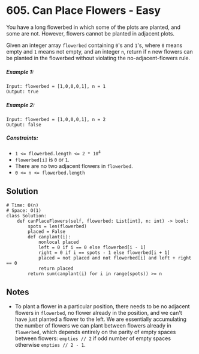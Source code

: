 # 605. Can Place Flowers - Easy

You have a long flowerbed in which some of the plots are planted, and some are not. However, flowers cannot be planted in adjacent plots.

Given an integer array `flowerbed` containing `0`'s and `1`'s, where `0` means empty and `1` means not empty, and an integer `n`, return if `n` new flowers can be planted in the flowerbed without violating the no-adjacent-flowers rule.

##### Example 1:

```
Input: flowerbed = [1,0,0,0,1], n = 1
Output: true
```

##### Example 2:

```
Input: flowerbed = [1,0,0,0,1], n = 2
Output: false
```

##### Constraints:

- <code>1 <= flowerbed.length <= 2 * 10<sup>4</sup></code>
- `flowerbed[i]` is `0` or `1`.
- There are no two adjacent flowers in `flowerbed`.
- `0 <= n <= flowerbed.length`

## Solution

```
# Time: O(n)
# Space: O(1)
class Solution:
    def canPlaceFlowers(self, flowerbed: List[int], n: int) -> bool:
        spots = len(flowerbed)
        placed = False
        def canplant(i):
            nonlocal placed
            left = 0 if i == 0 else flowerbed[i - 1]
            right = 0 if i == spots - 1 else flowerbed[i + 1]
            placed = not placed and not flowerbed[i] and left + right == 0
            return placed
        return sum(canplant(i) for i in range(spots)) >= n
```

## Notes
- To plant a flower in a particular position, there needs to be no adjacent flowers in `flowerbed`, no flower already in the position, and we can't have just planted a flower to the left. We are essentially accumulating the number of flowers we can plant between flowers already in `flowerbed`, which depends entirely on the parity of empty spaces between flowers: `empties // 2` if odd number of empty spaces otherwise `empties // 2 - 1`.